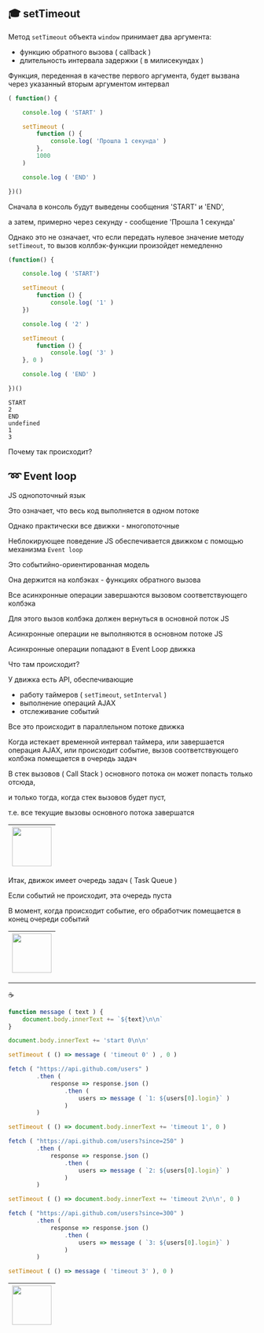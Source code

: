 ## :mortar_board: setTimeout

Метод `setTimeout` объекта `window` принимает два аргумента:

* функцию обратного вызова ( callback )
* длительность интервала задержки ( в милисекундах )

Функция, переденная в качестве первого аргумента, будет вызвана через указанный вторым аргументом интервал

```javascript
( function() {

    console.log ( 'START' )

    setTimeout (
        function () {
            console.log( 'Прошла 1 секунда' )
        },
        1000
    )

    console.log ( 'END' )

})()
```

Сначала в консоль будут выведены сообщения 'START' и 'END',

а затем, примерно через секунду - сообщение 'Прошла 1 секунда'

Однако это не означает, что если передать нулевое значение методу `setTimeout`, то вызов коллбэк-функции произойдет немедленно

```javascript
(function() {

    console.log ( 'START')

    setTimeout (
        function () {
            console.log( '1' )
    })

    console.log ( '2' )

    setTimeout (
        function () {
            console.log( '3' )
    }, 0 )

    console.log ( 'END' )

})()
```

```console
START
2
END
undefined
1
3
```

Почему так происходит?

## :loop: Event loop

JS однопоточный язык

Это означает, что весь код выполняется в одном потоке

Однако практически все движки - многопоточные 

Неблокирующее поведение JS обеспечивается движком с помощью механизма `Event loop`

Это событийно-ориентированная модель

Она держится на колбэках - функциях обратного вызова

Все асинхронные операции завершаются вызовом соответствующего колбэка

Для этого вызов колбэка должен вернуться в основной поток JS

Асинхронные операции не выполняются в основном потоке JS

Асинхронные операции попадают в Event Loop движка

Что там происходит?

У движка есть API, обеспечивающие 

* работу таймеров ( `setTimeout`, `setInterval` )
* выполнение операций AJAX
* отслеживание событий

Все это происходит в параллельном потоке движка

Когда истекает временной интервал таймера, или завершается операция AJAX, или происходит событие, вызов соответствующего колбэка помещается в очередь задач 

В стек вызовов ( Call Stack ) основного потока он может попасть только отсюда,

и только тогда, когда стек вызовов будет пуст,

т.е. все текущие вызовы основного потока завершатся

| [<img src="https://github.com/garevna/js-course/blob/master/pictures/logo_small_2x-vfl4_cFqn%5B1%5D.png?raw=true" width="80"/>](https://youtu.be/w8hIMAszebU) |
|-|

Итак, движок имеет очередь задач ( Task Queue )

Если событий не происходит, эта очередь пуста

В момент, когда происходит событие, его обработчик помещается в конец очереди событий

| [<img src="https://github.com/garevna/js-course/blob/master/pictures/logo_small_2x-vfl4_cFqn%5B1%5D.png?raw=true" width="80"/>](https://www.youtube.com/embed/P77ukSzbgS8) |
|-|

***

:coffee:

```javascript
function message ( text ) {
    document.body.innerText += `${text}\n\n`
}

document.body.innerText += 'start 0\n\n'

setTimeout ( () => message ( 'timeout 0' ) , 0 )

fetch ( "https://api.github.com/users" )
        .then (
            response => response.json ()
                .then (
                    users => message ( `1: ${users[0].login}` ) 
                )
        )

setTimeout ( () => document.body.innerText += 'timeout 1', 0 )

fetch ( "https://api.github.com/users?since=250" )
        .then (
            response => response.json ()
                .then (
                    users => message ( `2: ${users[0].login}` )
                )
        )

setTimeout ( () => document.body.innerText += 'timeout 2\n\n', 0 )

fetch ( "https://api.github.com/users?since=300" )
        .then (
            response => response.json ()
                .then (
                    users => message ( `3: ${users[0].login}` )
                )
        )

setTimeout ( () => message ( 'timeout 3' ), 0 )
```

| [<img src="https://github.com/garevna/js-course/blob/master/pictures/logo_small_2x-vfl4_cFqn%5B1%5D.png?raw=true" width="80"/>](https://youtu.be/hS7QvR2Ro8o) |
|-|